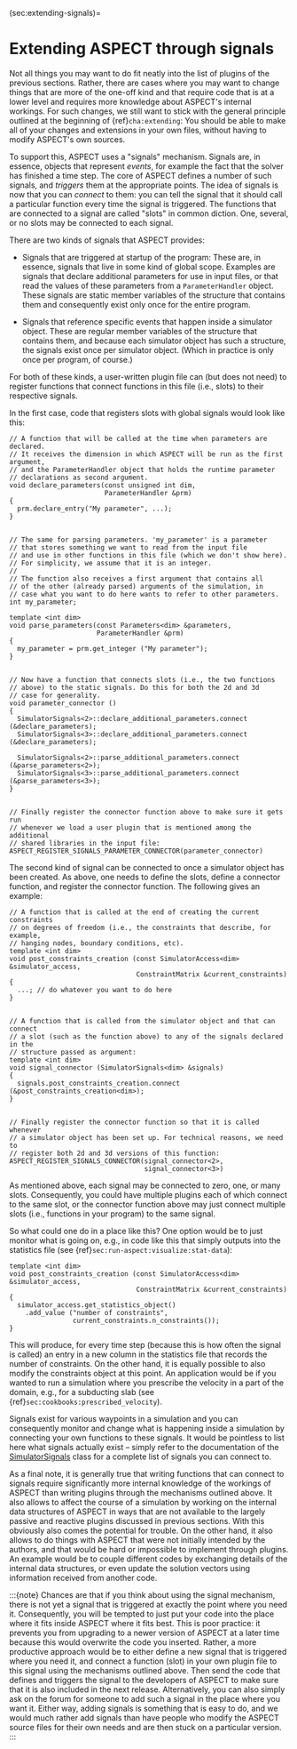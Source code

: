 (sec:extending-signals)=
# Extending ASPECT through signals

Not all things you may want to do fit neatly into the list of plugins of the
previous sections. Rather, there are cases where you may want to change things
that are more of the one-off kind and that require code that is at a lower
level and requires more knowledge about
ASPECT's internal workings. For such changes,
we still want to stick with the general principle outlined at the beginning of
{ref}`cha:extending`: You should be able to make all of your changes and
extensions in your own files, without having to modify
ASPECT's own sources.

To support this, ASPECT uses a
"signals" mechanism. Signals are, in essence, objects that
represent *events*, for example the fact that the solver has finished a time
step. The core of ASPECT defines a number of
such signals, and *triggers* them at the appropriate points. The idea of
signals is now that you can *connect* to them: you can tell the signal that it
should call a particular function every time the signal is triggered. The
functions that are connected to a signal are called "slots" in
common diction. One, several, or no slots may be connected to each signal.

There are two kinds of signals that ASPECT
provides:

-   Signals that are triggered at startup of the program: These are, in
    essence, signals that live in some kind of global scope. Examples are
    signals that declare additional parameters for use in input files, or that
    read the values of these parameters from a `ParameterHandler` object.
    These signals are static member variables of the structure that contains
    them and consequently exist only once for the entire program.

-   Signals that reference specific events that happen inside a simulator
    object. These are regular member variables of the structure that contains
    them, and because each simulator object has such a structure, the signals
    exist once per simulator object. (Which in practice is only once per
    program, of course.)

For both of these kinds, a user-written plugin file can (but does not need) to
register functions that connect functions in this file (i.e., slots) to their
respective signals.

In the first case, code that registers slots with global signals would look
like this:

```{code-block} c++
// A function that will be called at the time when parameters are declared.
// It receives the dimension in which ASPECT will be run as the first argument,
// and the ParameterHandler object that holds the runtime parameter
// declarations as second argument.
void declare_parameters(const unsigned int dim,
                        ParameterHandler &prm)
{
  prm.declare_entry("My parameter", ...);
}


// The same for parsing parameters. 'my_parameter' is a parameter
// that stores something we want to read from the input file
// and use in other functions in this file (which we don't show here).
// For simplicity, we assume that it is an integer.
//
// The function also receives a first argument that contains all
// of the other (already parsed) arguments of the simulation, in
// case what you want to do here wants to refer to other parameters.
int my_parameter;

template <int dim>
void parse_parameters(const Parameters<dim> &parameters,
                      ParameterHandler &prm)
{
  my_parameter = prm.get_integer ("My parameter");
}


// Now have a function that connects slots (i.e., the two functions
// above) to the static signals. Do this for both the 2d and 3d
// case for generality.
void parameter_connector ()
{
  SimulatorSignals<2>::declare_additional_parameters.connect (&declare_parameters);
  SimulatorSignals<3>::declare_additional_parameters.connect (&declare_parameters);

  SimulatorSignals<2>::parse_additional_parameters.connect (&parse_parameters<2>);
  SimulatorSignals<3>::parse_additional_parameters.connect (&parse_parameters<3>);
}


// Finally register the connector function above to make sure it gets run
// whenever we load a user plugin that is mentioned among the additional
// shared libraries in the input file:
ASPECT_REGISTER_SIGNALS_PARAMETER_CONNECTOR(parameter_connector)
```

The second kind of signal can be connected to once a simulator object has been
created. As above, one needs to define the slots, define a connector function,
and register the connector function. The following gives an example:

```{code-block} c++
// A function that is called at the end of creating the current constraints
// on degrees of freedom (i.e., the constraints that describe, for example,
// hanging nodes, boundary conditions, etc).
template <int dim>
void post_constraints_creation (const SimulatorAccess<dim> &simulator_access,
                                ConstraintMatrix &current_constraints)
{
  ...; // do whatever you want to do here
}


// A function that is called from the simulator object and that can connect
// a slot (such as the function above) to any of the signals declared in the
// structure passed as argument:
template <int dim>
void signal_connector (SimulatorSignals<dim> &signals)
{
  signals.post_constraints_creation.connect (&post_constraints_creation<dim>);
}


// Finally register the connector function so that it is called whenever
// a simulator object has been set up. For technical reasons, we need to
// register both 2d and 3d versions of this function:
ASPECT_REGISTER_SIGNALS_CONNECTOR(signal_connector<2>,
                                  signal_connector<3>)
```

As mentioned above, each signal may be connected to zero, one, or many slots.
Consequently, you could have multiple plugins each of which connect to the
same slot, or the connector function above may just connect multiple slots
(i.e., functions in your program) to the same signal.

So what could one do in a place like this? One option would be to just monitor
what is going on, e.g., in code like this that simply outputs into the
statistics file (see {ref}`sec:run-aspect:visualize:stat-data`):

```{code-block} c++
template <int dim>
void post_constraints_creation (const SimulatorAccess<dim> &simulator_access,
                                ConstraintMatrix &current_constraints)
{
  simulator_access.get_statistics_object()
    .add_value ("number of constraints",
                current_constraints.n_constraints());
}
```

This will produce, for every time step (because this is how often the signal
is called) an entry in a new column in the statistics file that records the
number of constraints. On the other hand, it is equally possible to also
modify the constraints object at this point. An application would be if you
wanted to run a simulation where you prescribe the velocity in a part of the
domain, e.g., for a subducting slab (see {ref}`sec:cookbooks:prescribed_velocity`).

Signals exist for various waypoints in a simulation and you can consequently
monitor and change what is happening inside a simulation by connecting your
own functions to these signals. It would be pointless to list here what
signals actually exist &ndash; simply refer to the documentation of the
[SimulatorSignals](https://aspect.geodynamics.org/doc/doxygen/classes.html)
class for a complete list of signals you can connect to.

As a final note, it is generally true that writing functions that can connect
to signals require significantly more internal knowledge of the workings of
ASPECT than writing plugins through the
mechanisms outlined above. It also allows to affect the course of a simulation
by working on the internal data structures of
ASPECT in ways that are not available to the largely
passive and reactive plugins discussed in previous sections. With this
obviously also comes the potential for trouble. On the other hand, it also
allows to do things with ASPECT that were not
initially intended by the authors, and that would be hard or impossible to
implement through plugins. An example would be to couple different codes by
exchanging details of the internal data structures, or even update the
solution vectors using information received from another code.

:::{note}
Chances are that if you think about using the signal mechanism, there is not yet a signal
that is triggered at exactly the point where you need it. Consequently, you will be tempted to
just put your code into the place where it fits inside ASPECT where it fits best. This is poor
practice: it prevents you from upgrading to a newer version of ASPECT at a later time because
this would overwrite the code you inserted.
Rather, a more productive approach would be to either define a new signal that is triggered
where you need it, and connect a function (slot) in your own plugin file to this signal using
the mechanisms outlined above. Then send the code that defines and triggers the signal to the
developers of ASPECT to make sure that it is also included in the next release. Alternatively,
you can also simply ask on the forum for someone to add such a signal in the place where you
want it. Either way, adding signals is something that is easy to do, and we would much rather
add signals than have people who modify the ASPECT source files for their own needs and are
then stuck on a particular version.
:::
